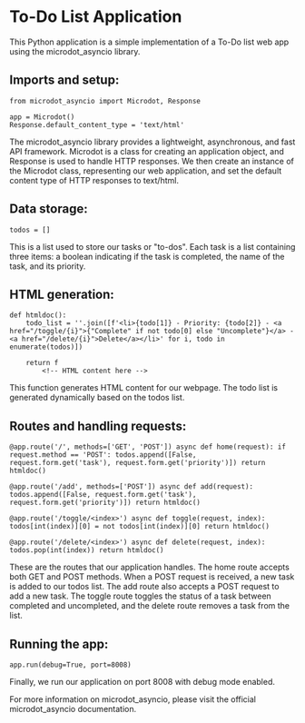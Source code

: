 # To-Do List Application

This Python application is a simple implementation of a To-Do list web app using the microdot_asyncio library.

## Imports and setup:
```
from microdot_asyncio import Microdot, Response

app = Microdot()
Response.default_content_type = 'text/html'
```
The microdot_asyncio library provides a lightweight, asynchronous, and fast API framework. Microdot is a class for creating an application object, and Response is used to handle HTTP responses. We then create an instance of the Microdot class, representing our web application, and set the default content type of HTTP responses to text/html.

## Data storage:

``todos = []``

This is a list used to store our tasks or "to-dos". Each task is a list containing three items: a boolean indicating if the task is completed, the name of the task, and its priority.

## HTML generation:

```
def htmldoc():
    todo_list = ''.join([f'<li>{todo[1]} - Priority: {todo[2]} - <a href="/toggle/{i}">{"Complete" if not todo[0] else "Uncomplete"}</a> - <a href="/delete/{i}">Delete</a></li>' for i, todo in enumerate(todos)])

    return f
        <!-- HTML content here -->
```        
This function generates HTML content for our webpage. The todo list is generated dynamically based on the todos list.

## Routes and handling requests:

``@app.route('/', methods=['GET', 'POST'])
async def home(request):
    if request.method == 'POST':
        todos.append([False, request.form.get('task'), request.form.get('priority')])
    return htmldoc()``


``@app.route('/add', methods=['POST'])
async def add(request):
    todos.append([False, request.form.get('task'), request.form.get('priority')])
    return htmldoc()``


``@app.route('/toggle/<index>')
async def toggle(request, index):
    todos[int(index)][0] = not todos[int(index)][0]
    return htmldoc()``


``@app.route('/delete/<index>')
async def delete(request, index):
    todos.pop(int(index))
    return htmldoc()``
    
These are the routes that our application handles. The home route accepts both GET and POST methods. When a POST request is received, a new task is added to our todos list. The add route also accepts a POST request to add a new task. The toggle route toggles the status of a task between completed and uncompleted, and the delete route removes a task from the list.

## Running the app:

``app.run(debug=True, port=8008)``

Finally, we run our application on port 8008 with debug mode enabled.

For more information on microdot_asyncio, please visit the official microdot_asyncio documentation.
